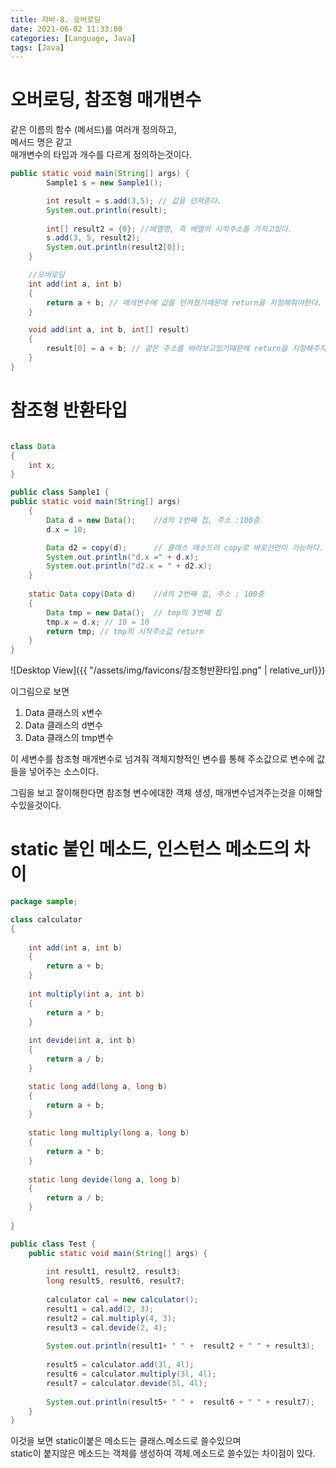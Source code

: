 ```yaml
---
title: 자바-8. 오버로딩
date: 2021-06-02 11:33:00
categories: [Language, Java]
tags: [Java]
---
```


# 오버로딩, 참조형 매개변수

같은 이름의 함수 (메서드)를 여러개 정의하고, <br>
메서드 명은 같고 <br>
매개변수의 타입과 개수를 다르게 정의하는것이다.

```java
public static void main(String[] args) {
		Sample1 s = new Sample1();

		int result = s.add(3,5); // 값을 던져준다. 
		System.out.println(result);
		
		int[] result2 = {0}; //배열명, 즉 배열의 시작주소를 가지고있다.
		s.add(3, 5, result2);
		System.out.println(result2[0]);
	}

	//오버로딩
	int add(int a, int b)
	{
		return a + b; // 매개변수에 값을 던져줬기때문에 return을 지정해줘야한다.
	}

	void add(int a, int b, int[] result)
	{
		result[0] = a + b; // 같은 주소를 바라보고있기때문에 return을 지정해주지 않아도 된다.
	}
}
```


# 참조형 반환타입

```java

class Data
{
	int x;
}

public class Sample1 {
public static void main(String[] args)
	{
		Data d = new Data(); 	//d의 1번째 집, 주소 :100층
		d.x = 10;

		Data d2 = copy(d); 		// 클래스 매소드라 copy로 바로선언이 가능하다.
		System.out.println("d.x =" + d.x);
		System.out.println("d2.x = " + d2.x);
	}
	
	static Data copy(Data d) 	//d의 2번째 집, 주소 : 100층
	{
		Data tmp = new Data(); 	// tmp의 3번째 집
		tmp.x = d.x; // 10 = 10
		return tmp; // tmp의 시작주소값 return
	}
}
```



![Desktop View]({{ "/assets/img/favicons/참조형반환타입.png" | relative_url}})

이그림으로 보면
1. Data 클래스의 x변수
2. Data 클래스의 d변수
3. Data 클래스의 tmp변수

이 세변수를 참조형 매개변수로 넘겨줘 객체지향적인 변수를 통해
주소값으로 변수에 값들을 넣어주는 소스이다.

그림을 보고 잘이해한다면 참조형 변수에대한 객체 생성, 매개변수넘겨주는것을 이해할수있을것이다.





# static 붙인 메소드, 인스턴스 메소드의 차이

```java
package sample;

class calculator
{
	
	int add(int a, int b)
	{
		return a + b;
	}
	
	int multiply(int a, int b)
	{
		return a * b;
	}
	
	int devide(int a, int b)
	{
		return a / b;
	}

	static long add(long a, long b)
	{
		return a + b;
	}
	
	static long multiply(long a, long b)
	{
		return a * b;
	}
	
	static long devide(long a, long b)
	{
		return a / b;
	}
	
}

public class Test {
	public static void main(String[] args) {
		
		int result1, result2, result3;
		long result5, result6, result7;
		
		calculator cal = new calculator();
		result1 = cal.add(2, 3);
		result2 = cal.multiply(4, 3);
		result3 = cal.devide(2, 4);
		
		System.out.println(result1+ " " +  result2 + " " + result3);
		
		result5 = calculator.add(3l, 4l);
		result6 = calculator.multiply(3l, 4l);
		result7 = calculator.devide(3l, 4l);
		
		System.out.println(result5+ " " +  result6 + " " + result7);
	}
}

```

이것을 보면 static이붙은 메소드는 클래스.메소드로 쓸수있으며 <br>
static이 붙지않은 메소드는 객체를 생성하여 객체.메소드로 쓸수있는 차이점이 있다. <br>


